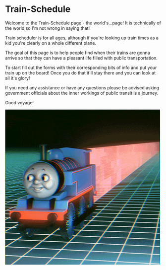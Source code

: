 # Train-Schedule

Welcome to the Train-Schedule page - the world's...page! It is technically of the world so I'm not wrong in saying that!

Train scheduler is for all ages, although if you're looking up train times as a kid you're clearly on a whole different plane. 

The goal of this page is to help people find when their trains are gonna arrive so that they can have a pleasant life filled with public transportation.

To start fill out the forms with their corresponding bits of info and put your train up on the board! Once you do that it'll stay there and you can look at all it's glory!

If you need any assistance or have any questions please be advised asking government officials about the inner workings of public transit is a journey.

Good voyage!

![Thomas_Gif](assets/images/thomas_gif.gif) 